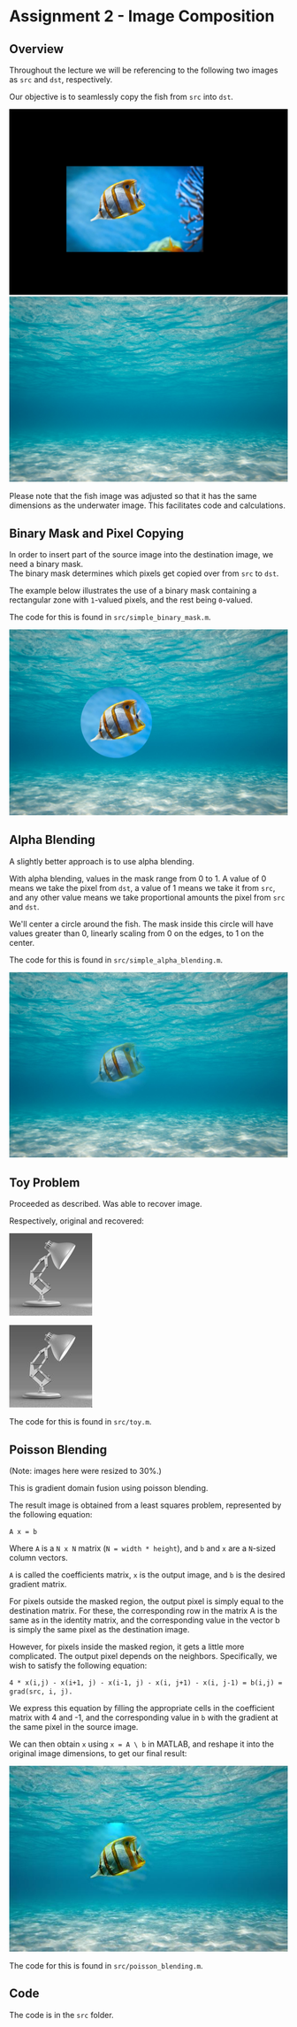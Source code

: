 # Assignment 2 - Image Composition


## Overview

Throughout the lecture we will be referencing to the
following two images as `src` and `dst`, respectively.

Our objective is to seamlessly copy the fish from `src` into `dst`.

![](img/fish.jpg)
![](img/underwater.jpg)

Please note that the fish image was adjusted so that it has the same dimensions
as the underwater image. This facilitates code and calculations.


## Binary Mask and Pixel Copying

In order to insert part of the source image into the destination image,
we need a binary mask.  
The binary mask determines which pixels get copied over from `src` to `dst`.

The example below illustrates the use of a binary mask containing
a rectangular zone with `1`-valued pixels, and the rest being `0`-valued.

The code for this is found in `src/simple_binary_mask.m`.

![](img/binary.jpg)


## Alpha Blending

A slightly better approach is to use alpha blending.

With alpha blending, values in the mask range from 0 to 1. A value of 0 means
we take the pixel from `dst`, a value of 1 means we take it from `src`, and any other
value means we take proportional amounts the pixel from `src` and `dst`.

We'll center a circle around the fish. The mask inside this circle will have values
greater than 0, linearly scaling from 0 on the edges, to 1 on the center.

The code for this is found in `src/simple_alpha_blending.m`.

![](img/alpha.jpg)


## Toy Problem

Proceeded as described. Was able to recover image.

Respectively, original and recovered:

![](img/toygc.png)

![](img/toy-recover.jpg)

The code for this is found in `src/toy.m`.


## Poisson Blending

(Note: images here were resized to 30%.)

This is gradient domain fusion using poisson blending.

The result image is obtained from a least squares problem, represented by the following equation:

```
A x = b
```

Where `A` is a `N x N` matrix (`N = width * height`), and `b` and `x` are a `N`-sized column vectors.

`A` is called the coefficients matrix, `x` is the output image, and `b` is the desired gradient matrix.

For pixels outside the masked region, the output pixel is simply equal to the destination matrix.
For these, the corresponding row in the matrix A is the same as in the identity matrix, and the
corresponding value in the vector b is simply the same pixel as the destination image.

However, for pixels inside the masked region, it gets a little more complicated. The output pixel 
depends on the neighbors. Specifically, we wish to satisfy the following equation:

```
4 * x(i,j) - x(i+1, j) - x(i-1, j) - x(i, j+1) - x(i, j-1) = b(i,j) = grad(src, i, j).
```

We express this equation by filling the appropriate cells in the coefficient matrix with 4 and -1, 
and the corresponding value in `b` with the gradient at the same pixel in the source image.

We can then obtain `x` using `x = A \ b` in MATLAB, and reshape it into the original image
dimensions, to get our final result:

![](img/poisson.jpg)

The code for this is found in `src/poisson_blending.m`.


## Code

The code is in the `src` folder.

